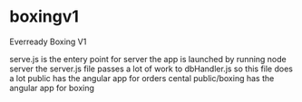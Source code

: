 # boxingv1
Everready Boxing V1

serve.js is the entery point for server
the app is launched by running node server
the server.js file passes a lot of work to dbHandler.js so this file does a lot
public has the angular app for orders cental
public/boxing has the angular app for boxing
